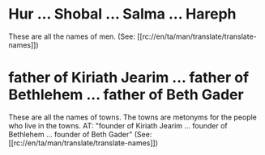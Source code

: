 # Hur ... Shobal ... Salma ... Hareph

These are all the names of men. (See: [[rc://en/ta/man/translate/translate-names]])

# father of Kiriath Jearim ... father of Bethlehem ... father of Beth Gader

These are all the names of towns. The towns are metonyms for the people who live in the towns. AT: "founder of Kiriath Jearim ... founder of Bethlehem ... founder of Beth Gader" (See: [[rc://en/ta/man/translate/translate-names]])

